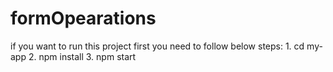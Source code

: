 # formOpearations
if you want to run this project first you need to follow below steps: 1. cd my-app 2. npm install 3. npm start
